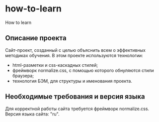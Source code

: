 # how-to-learn
How to learn

## Описание проекта
Сайт-проект, созданный с целью объяснить всем о эффективных методиках обучения. 
 В этом проекте используются технологии:
 * html-разметки и css-каскадных стилей;
 * фреймворк normalize.css, с помощью которого обнуляются стили браузера;
 * технология БЭМ, для структуры и именования проекта.
## Необходимые требования и версия языка
Для корректной работы сайта требуется фреймворк normalize.css. Версия языка сайта: "ru".
